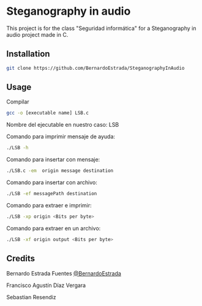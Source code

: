 # Steganography in audio

This project is for the class "Seguridad informática" for a Steganography in audio project made in C.

## Installation

```bash
git clone https://github.com/BernardoEstrada/SteganographyInAudio
```

## Usage

Compilar

```bash
gcc -o [executable name] LSB.c
```

Nombre del ejecutable en nuestro caso: LSB

Comando para imprimir mensaje de ayuda:

```bash
./LSB -h
```

Comando para insertar con mensaje:

```bash
./LSB.c -em  origin message destination
```

Comando para insertar con archivo:

```bash
./LSB -ef messagePath destination
```

Comando para extraer e imprimir:

```bash
./LSB -xp origin <Bits per byte>
```

Comando para extraer en un archivo:

```bash
./LSB -xf origin output <Bits per byte>
```

## Credits

Bernardo Estrada Fuentes [@BernardoEstrada]( github.com/BernardoEstrada )

Francisco Agustín Díaz Vergara

Sebastian Resendiz
